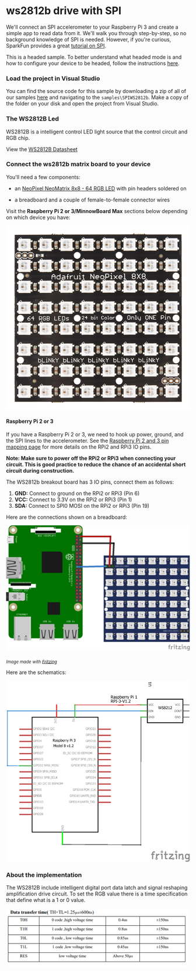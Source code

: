 ﻿# ws2812b drive with SPI

We'll connect an SPI accelerometer to your Raspberry Pi 3 and create a simple app to read data from it. We'll walk you through step-by-step, so no background knowledge of SPI is needed.
However, if you're curious, SparkFun provides a great [tutorial on SPI](https://learn.sparkfun.com/tutorials/serial-peripheral-interface-spi).

This is a headed sample.  To better understand what headed mode is and how to configure your device to be headed, follow the instructions [here](https://docs.microsoft.com/en-us/windows/iot-core/learn-about-hardware/headlessmode).

### Load the project in Visual Studio

You can find the source code for this sample by downloading a zip of all of our samples [here](https://github.com/Microsoft/Windows-iotcore-samples/archive/master.zip) and navigating to the `samples\SPIWS2812b`.  Make a copy of the folder on your disk and open the project from Visual Studio.

### The WS2812B Led

WS2812B is a intelligent control LED light source that the control circuit and RGB chip. 

View the [WS2812B Datasheet](https://cdn-shop.adafruit.com/datasheets/WS2812B.pdf)

### Connect the ws2812b matrix board to your device

You'll need a few components:

* <a name="NeoPixel NeoMatrix 8x8"></a>an [NeoPixel NeoMatrix 8x8 - 64 RGB LED](https://www.sparkfun.com/products/12662) with pin headers soldered on

* a breadboard and a couple of female-to-female connector wires

Visit the **Raspberry Pi 2 or 3/MinnowBoard Max** sections below depending on which device you have:

![Electrical Components](../../Resources/images/SPIWS2812b/Adafruit_NeoPixel8x8.jpg)

#### Raspberry Pi 2 or 3
If you have a Raspberry Pi 2 or 3, we need to hook up power, ground, and the SPI lines to the accelerometer.
 See the [Raspberry Pi 2 and 3 pin mapping page](https://docs.microsoft.com/en-us/windows/iot-core/learn-about-hardware/pinmappings/pinmappingsrpi) for more details on the RPi2 and RPi3 IO pins.

**Note: Make sure to power off the RPi2 or RPi3 when connecting your circuit. This is good practice to reduce the chance of an accidental short circuit during construction.**

The WS2812b breakout board has 3 IO pins, connect them as follows:

1. **GND:**  Connect to ground on the RPi2 or RPi3 (Pin 6)
2. **VCC:**  Connect to 3.3V on the RPi2 or RPi3 (Pin 1)
7. **SDA:**  Connect to SPI0 MOSI on the RPi2 or RPi3 (Pin 19)

Here are the connections shown on a breadboard:

![Breadboard connections](../../Resources/images/SPIWS2812b/RaspberryPi_WS2812b.png)

<sub>*Image made with [Fritzing](http://fritzing.org/)*</sub>
 
Here are the schematics:

![WS2812b schematics](../../Resources/images/SPIWS2812b/RaspberryPi_WS2812b_Schematics.png)

### About the implementation

The WS2812B include intelligent digital port data latch and signal reshaping amplification drive circuit. To set the RGB value there is a time specification that define what is a 1 or 0 value.

![WS2812B_DataTransferTime](../../Resources/images/SPIWS2812b/WS2812B_DataTransferTime.png)
